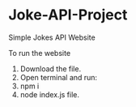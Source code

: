 # Joke-API-Project
Simple Jokes API Website

To run the website

1. Download the file.
2. Open terminal and run:
3. npm i
4. node index.js file.
